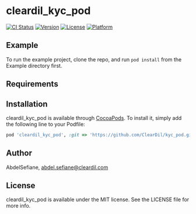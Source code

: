 # cleardil_kyc_pod

[![CI Status](https://img.shields.io/travis/AbdelSefiane/cleardil_kyc_pod.svg?style=flat)](https://travis-ci.org/AbdelSefiane/cleardil_kyc_pod)
[![Version](https://img.shields.io/cocoapods/v/cleardil_kyc_pod.svg?style=flat)](https://cocoapods.org/pods/cleardil_kyc_pod)
[![License](https://img.shields.io/cocoapods/l/cleardil_kyc_pod.svg?style=flat)](https://cocoapods.org/pods/cleardil_kyc_pod)
[![Platform](https://img.shields.io/cocoapods/p/cleardil_kyc_pod.svg?style=flat)](https://cocoapods.org/pods/cleardil_kyc_pod)

## Example

To run the example project, clone the repo, and run `pod install` from the Example directory first.

## Requirements

## Installation

cleardil_kyc_pod is available through [CocoaPods](https://cocoapods.org). To install
it, simply add the following line to your Podfile:

```ruby
pod 'cleardil_kyc_pod', :git => 'https://github.com/ClearDil/kyc_pod.git', :tag => '1.0.0'

```

## Author

AbdelSefiane, abdel.sefiane@cleardil.com

## License

cleardil_kyc_pod is available under the MIT license. See the LICENSE file for more info.
